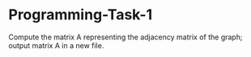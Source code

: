 # Programming-Task-1
Compute the matrix A representing the adjacency matrix of the graph; output matrix A in a new file.
